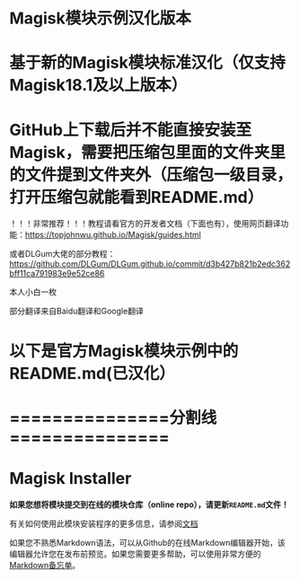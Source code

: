 # Magisk模块示例汉化版本
# 基于新的Magisk模块标准汉化（仅支持Magisk18.1及以上版本）

# GitHub上下载后并不能直接安装至Magisk，需要把压缩包里面的文件夹里的文件提到文件夹外（压缩包一级目录，打开压缩包就能看到README.md）
  
  ！！！非常推荐！！！教程请看官方的开发者文档（下面也有），使用网页翻译功能：https://topjohnwu.github.io/Magisk/guides.html
  
  或者DLGum大佬的部分教程：https://github.com/DLGum/DLGum.github.io/commit/d3b427b821b2edc362bff11ca791983e9e52ce86
  
  本人小白一枚
  
  部分翻译来自Baidu翻译和Google翻译
# 以下是官方Magisk模块示例中的README.md(已汉化）
# ===============分割线===============

# Magisk Installer

**如果您想将模块提交到在线的模块仓库（online repo），请更新`README.md`文件！**

有关如何使用此模块安装程序的更多信息，请参阅[文档](https://topjohnwu.github.io/Magisk/guides.html)

如果您不熟悉Markdown语法，可以从Github的在线Markdown编辑器开始，该编辑器允许您在发布前预览。如果您需要更多帮助，可以使用非常方便的[Markdown备忘单](https://github.com/adam-p/markdown-here/wiki/markdown-cashtsheet)。
